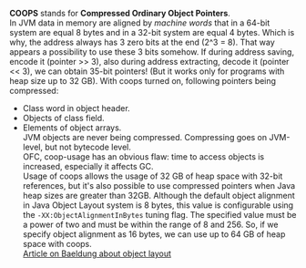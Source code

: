 **COOPS** stands for **Compressed Ordinary Object Pointers**.<br>
In JVM data in memory are aligned by *machine words* that in a 64-bit system are equal 8 bytes and in a 32-bit system are equal 4 bytes. Which is why, the address always has 3 zero bits at the end (2^3 = 8). That way appears a possibility to use these 3 bits somehow. If during address saving, encode it (pointer >> 3), also during address extracting, decode it (pointer << 3), we can obtain 35-bit pointers! (But it works only for programs with heap size up to 32 GB). With coops turned on, following pointers being compressed:<br>
- Class word in object header.
- Objects of class field.
- Elements of object arrays.
<br>JVM objects are never being compressed. Compressing goes on JVM-level, but not bytecode level.<br>
OFC, coop-usage has an obvious flaw: time to access objects is increased, especially it affects GC.<br>
Usage of coops allows the usage of 32 GB of heap space with 32-bit references, but it's also possible to use compressed pointers when Java heap sizes are greater than 32GB. Although the default object alignment in Java Object Layout system is 8 bytes, this value is configurable using the `-XX:ObjectAlignmentInBytes` tuning flag. The specified value must be a power of two and must be within the range of 8 and 256. So, if we specify object alignment as 16 bytes, we can use up to 64 GB of heap space with coops.<br>
[Article on Baeldung about object layout](https://www.baeldung.com/java-memory-layout)
